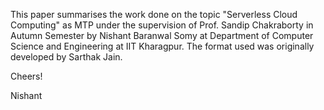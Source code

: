 This paper summarises the work done on the topic "Serverless Cloud Computing" as MTP under the supervision of Prof. Sandip Chakraborty in Autumn Semester by Nishant Baranwal Somy at Department of Computer Science and Engineering at IIT Kharagpur. The format used was originally developed by Sarthak Jain.

Cheers!

Nishant
